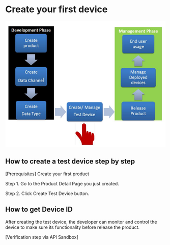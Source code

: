 # Create your first device

![](https://raw.githubusercontent.com/Mediatek-Cloud/MCS/master/graphics/CreateTestDevice.JPG)

## How to create a test device step by step

[Prerequisites] Create your first product

Step 1. Go to the Product Detail Page you just created.

Step 2. Click Create Test Device button.


## How to get Device ID



After creating the test device, the developer can monitor and control the device to make sure its functionality before release the product.


[Verification step via API Sandbox]


